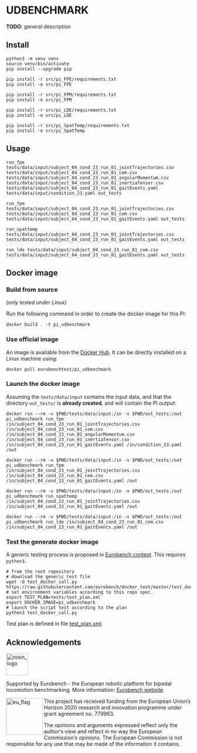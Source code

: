 # UDBENCHMARK

**TODO**: general description

## Install

```term
python3 -m venv venv
source venv/bin/activate
pip install --upgrade pip

pip install -r src/pi_FPE/requirements.txt
pip install -e src/pi_FPE

pip install -r src/pi_FPM/requirements.txt
pip install -e src/pi_FPM

pip install -r src/pi_LDE/requirements.txt
pip install -e src/pi_LDE

pip install -r src/pi_SpatTemp/requirements.txt
pip install -e src/pi_SpatTemp

```

## Usage

```term
run_fpe tests/data/input/subject_04_cond_23_run_01_jointTrajectories.csv tests/data/input/subject_04_cond_23_run_01_com.csv tests/data/input/subject_04_cond_23_run_01_angularMomentum.csv tests/data/input/subject_04_cond_23_run_01_inertiaTensor.csv tests/data/input/subject_04_cond_23_run_01_gaitEvents.yaml tests/data/input/condition_23.yaml out_tests
```

```term
run_fpm tests/data/input/subject_04_cond_23_run_01_jointTrajectories.csv tests/data/input/subject_04_cond_23_run_01_com.csv tests/data/input/subject_04_cond_23_run_01_gaitEvents.yaml out_tests
```

```term
run_spattemp tests/data/input/subject_04_cond_23_run_01_jointTrajectories.csv tests/data/input/subject_04_cond_23_run_01_gaitEvents.yaml out_tests
```

```term
run_lde tests/data/input/subject_04_cond_23_run_01_com.csv tests/data/input/subject_04_cond_23_run_01_gaitEvents.yaml out_tests
```

## Docker image

### Build from source

_(only tested under Linux)_

Run the following command in order to create the docker image for this PI:

```console
docker build . -t pi_udbenchmark
```

### Use official image

An image is available from the [Docker Hub](https://hub.docker.com/r/eurobenchtest/pi_udbenchmark).
It can be directly installed on a Linux machine using:

```term
docker pull eurobenchtest/pi_udbenchmark
```

### Launch the docker image

Assuming the `tests/data/input` contains the input data, and that the directory `out_tests/` is **already created**, and will contain the PI output:

```shell
docker run --rm -v $PWD/tests/data/input:/in -v $PWD/out_tests:/out pi_udbenchmark run_fpe /in/subject_04_cond_23_run_01_jointTrajectories.csv /in/subject_04_cond_23_run_01_com.csv /in/subject_04_cond_23_run_01_angularMomentum.csv /in/subject_04_cond_23_run_01_inertiaTensor.csv /in/subject_04_cond_23_run_01_gaitEvents.yaml /in/condition_23.yaml /out
```

```shell
docker run --rm -v $PWD/tests/data/input:/in -v $PWD/out_tests:/out pi_udbenchmark run_fpm /in/subject_04_cond_23_run_01_jointTrajectories.csv /in/subject_04_cond_23_run_01_com.csv /in/subject_04_cond_23_run_01_gaitEvents.yaml /out
```

```shell
docker run --rm -v $PWD/tests/data/input:/in -v $PWD/out_tests:/out pi_udbenchmark run_spattemp /in/subject_04_cond_23_run_01_jointTrajectories.csv /in/subject_04_cond_23_run_01_gaitEvents.yaml /out
```

```shell
docker run --rm -v $PWD/tests/data/input:/in -v $PWD/out_tests:/out pi_udbenchmark run_lde /in/subject_04_cond_23_run_01_com.csv /in/subject_04_cond_23_run_01_gaitEvents.yaml /out
```

### Test the generate docker image

A generic testing process is proposed in [Eurobench context](https://github.com/eurobench/docker_test).
This requires `python3`.

```shell
# from the root repository
# download the generic test file
wget -O test_docker_call.py https://raw.githubusercontent.com/eurobench/docker_test/master/test_docker_call.py
# set environment variables according to this repo spec.
export TEST_PLAN=tests/test_plan.xml
export DOCKER_IMAGE=pi_udbenchmark
# launch the script test according to the plan
python3 test_docker_call.py
```

Test plan is defined in file [test_plan.xml](tests/test_plan.xml).

## Acknowledgements

<a href="http://eurobench2020.eu">
  <img src="http://eurobench2020.eu/wp-content/uploads/2018/06/cropped-logoweb.png"
       alt="rosin_logo" height="60" >
</a>

Supported by Eurobench - the European robotic platform for bipedal locomotion benchmarking.
More information: [Eurobench website][eurobench_website]

<img src="http://eurobench2020.eu/wp-content/uploads/2018/02/euflag.png"
     alt="eu_flag" width="100" align="left" >

This project has received funding from the European Union’s Horizon 2020
research and innovation programme under grant agreement no. 779963.

The opinions and arguments expressed reflect only the author‘s view and
reflect in no way the European Commission‘s opinions.
The European Commission is not responsible for any use that may be made
of the information it contains.

[eurobench_logo]: http://eurobench2020.eu/wp-content/uploads/2018/06/cropped-logoweb.png
[eurobench_website]: http://eurobench2020.eu "Go to website"
